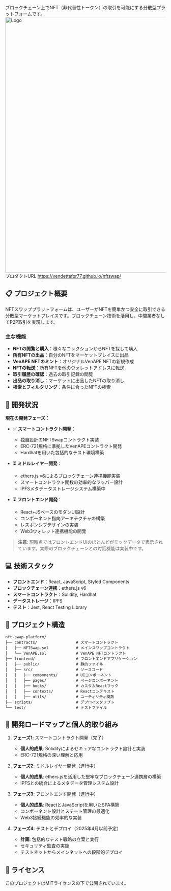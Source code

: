 ブロックチェーン上でNFT（非代替性トークン）の取引を可能にする分散型プラットフォームです。
<img src="https://github.com/user-attachments/assets/c3a7e54a-ea9a-41de-9829-87cfc7df59a1" alt="Logo" width="800" />
プロダクトURL 
https://vendettafor77.github.io/nftswap/

## 📋 プロジェクト概要

NFTスワッププラットフォームは、ユーザーがNFTを簡単かつ安全に取引できる分散型マーケットプレイスです。ブロックチェーン技術を活用し、中間業者なしでP2P取引を実現します。

### 主な機能

- **NFTの閲覧と購入**：様々なコレクションからNFTを探して購入
- **所有NFTの出品**：自分のNFTをマーケットプレイスに出品
- **VenAPE NFTのミント**：オリジナルVenAPE NFTの新規作成
- **NFTの転送**：所有NFTを他のウォレットアドレスに転送
- **取引履歴の確認**：過去の取引記録の閲覧
- **出品の取り消し**：マーケットに出品したNFTの取り消し
- **検索とフィルタリング**：条件に合ったNFTの検索

## 🚀 開発状況

**現在の開発フェーズ：**

- ✅ **スマートコントラクト開発**：

  - 独自設計のNFTSwapコントラクト実装
  - ERC-721規格に準拠したVenAPEコントラクト開発
  - Hardhatを用いた包括的なテスト環境構築

- ⏳ **ミドルレイヤー開発**：

  - ethers.js v6によるブロックチェーン連携機能実装
  - スマートコントラクト関数の効率的なラッパー設計
  - IPFSメタデータストレージシステム構築中

- ⏳ **フロントエンド開発**：
  - React+JSベースのモダンUI設計
  - コンポーネント指向アーキテクチャの構築
  - レスポンシブデザインの実装
  - Web3ウォレット連携機能の開発

> **注意**: 現時点ではフロントエンドUIのほとんどがモックデータで表示されています。実際のブロックチェーンとの対話機能は実装中です。

## 💻 技術スタック

- **フロントエンド**：React, JavaScript, Styled Components
- **ブロックチェーン連携**：ethers.js v6
- **スマートコントラクト**：Solidity, Hardhat
- **データストレージ**：IPFS
- **テスト**：Jest, React Testing Library

## 📁 プロジェクト構造

```
nft-swap-platform/
├── contracts/                 # スマートコントラクト
│   ├── NFTSwap.sol            # メインスワップコントラクト
│   └── VenAPE.sol             # VenAPE NFTコントラクト
├── frontend/                  # フロントエンドアプリケーション
│   ├── public/                # 静的ファイル
│   ├── src/                   # ソースコード
│   │   ├── components/        # UIコンポーネント
│   │   ├── pages/             # ページコンポーネント
│   │   ├── hooks/             # カスタムReactフック
│   │   ├── contexts/          # Reactコンテキスト
│   │   ├── utils/             # ユーティリティ関数
├── scripts/                   # デプロイスクリプト
└── test/                      # テストファイル
```

## 🔄 開発ロードマップと個人的取り組み

1. **フェーズ1**: スマートコントラクト開発（完了）

   - **個人的成果**: Solidityによるセキュアなコントラクト設計と実装
   - ERC-721規格の深い理解と応用

2. **フェーズ2**: ミドルレイヤー開発（進行中）

   - **個人的成果**: ethers.jsを活用した堅牢なブロックチェーン連携層の構築
   - IPFSとの統合によるメタデータ管理システム設計

3. **フェーズ3**: フロントエンド開発（進行中）

   - **個人的成果**: ReactとJavaScriptを用いたSPA構築
   - コンポーネント設計とステート管理の最適化
   - Web3接続機能の効率的な実装

4. **フェーズ4**: テストとデプロイ（2025年4月以前予定）
   - **計画**: 包括的なテスト戦略の立案と実行
   - セキュリティ監査の実施
   - テストネットからメインネットへの段階的デプロイ

## 📄 ライセンス

このプロジェクトはMITライセンスの下で公開されています。
